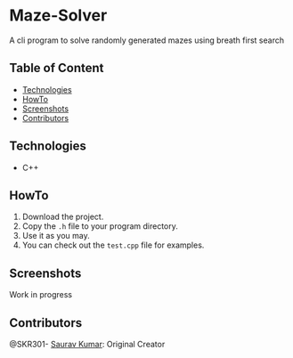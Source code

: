 # Maze-Solver
A cli program to solve randomly generated mazes using breath first search
  
## Table of Content
- [Technologies](#technologies)
- [HowTo](#HowTo)
- [Screenshots](#screenshots)
- [Contributors](#contributors)

## Technologies
- C++

## HowTo
1. Download the project.
3. Copy the `.h` file to your program directory.
4. Use it as you may.
5. You can check out the `test.cpp` file for examples.

## Screenshots
Work in progress

## Contributors
@SKR301- [Saurav Kumar](https://github.com/SKR301): Original Creator
